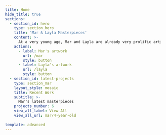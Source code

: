 ```yaml
---
title: Home
hide_title: true
sections:
  - section_id: hero
    type: section_hero
    title: 'Mar & Layla Masterpieces'
    content: >-
      At a very young age, Mar and Layla are already very prolific artists. Here you will be able to enjoy some of their masterpieces.
    actions:
      - label: Mar's artwork
        url: /mar
        style: button
      - label: Layla's artwork
        url: /layla
        style: button
  - section_id: latest-projects
    type: section_mar
    layout_style: mosaic
    title: Recent Work
    subtitle: >-
      Mar's latest masterpieces
    projects_number: 6
    view_all_label: View All
    view_all_url: mar/4-year-old
 
template: advanced
---
```

